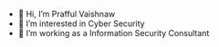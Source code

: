 - 👋 Hi, I’m Prafful Vaishnaw 
- 👀 I’m interested in Cyber Security
- 🌱 I’m working as a Information Security Consultant
<!---
1997prafful/1997prafful is a ✨ special ✨ repository because its `README.md` (this file) appears on your GitHub profile.
You can click the Preview link to take a look at your changes.
--->
